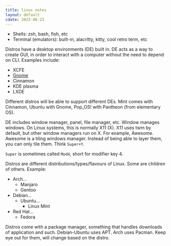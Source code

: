 ```yaml
---
title: linux notes
layout: default
cdate: 2023-08-23
---
```


- Shells: zsh, bash, fish, etc
- Terminal (emulators): built-in, alacritty, kitty, cool retro term, etc

Distros have a desktop environments (DE) built in. DE acts as a way to create GUI, in order to interact with a computer without the need to depend on CLI. Examples include:
- XCFE
- [Gnome](gnome)
- Cinnamon
- KDE plasma
- LXDE

Different distros will be able to support different DEs. Mint comes with Cinnamon, Ubuntu with Gnome, Pop_OS! with Pantheon (from elementary OS).

DE includes window manager, panel, file manager, etc. Window manages windows. On Linux systems, this is normally X11 (X). X11 uses twm by default, but other window managers run on X. For example, Awesome. Awesome is a tiling windows manager. Instead of being able to layer them, you can only tile them. Think `Super+Y`.

`Super` is sometimes called `Mod4`, short for modifier key 4.

Distros are different distributions/types/flavours of Linux. Some are children of others. Example:
- Arch...
    - Manjaro
    - Gentoo
- Debian...
    - Ubuntu...
        - Linux Mint
- Red Hat...
    - Fedora

Distros come with a package manager, something that handles downloads of application and such. Debian-Ubuntu uses APT. Arch uses Pacman. Keep eye out for them, will change based on the distro.
